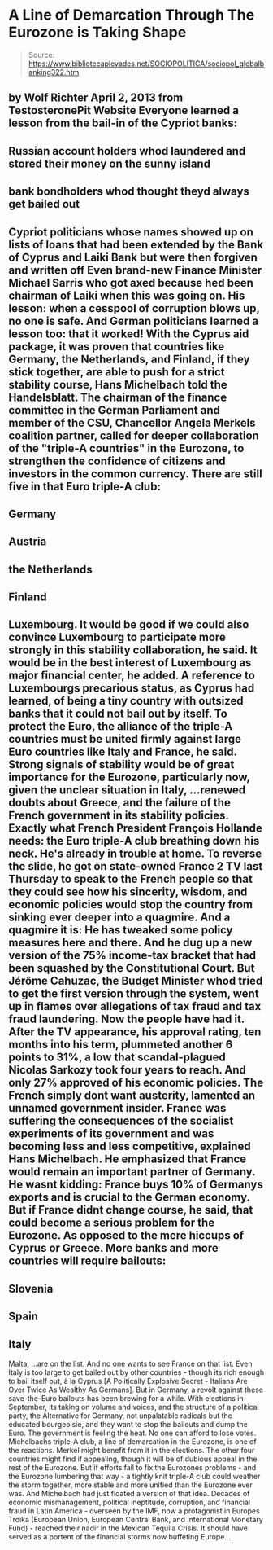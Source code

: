 # A Line of Demarcation Through The Eurozone is Taking Shape

> Source: https://www.bibliotecapleyades.net/SOCIOPOLITICA/sociopol_globalbanking322.htm

by Wolf Richter
April 2, 2013
from
TestosteronePit Website
Everyone learned a lesson from the bail-in of
the Cypriot banks:
-
Russian account holders whod laundered
and stored their money on the sunny island
-
bank bondholders whod thought theyd
always get bailed out
-
Cypriot politicians whose names showed
up on lists of loans that had been extended by the Bank of Cyprus
and Laiki Bank but were then forgiven and written off
Even brand-new Finance Minister Michael Sarris
who got axed because hed been
chairman of Laiki when this was going on.
His lesson:
when a cesspool of
corruption blows up, no one is safe.
And German politicians learned a lesson too:
that it worked!
With the Cyprus aid package, it was proven
that countries like Germany, the Netherlands, and Finland, if they stick
together, are able to push for a strict stability course, Hans
Michelbach told the
Handelsblatt.
The chairman of the finance committee in the
German Parliament and member of the CSU, Chancellor Angela Merkels
coalition partner, called for deeper collaboration of the "triple-A countries"
in the Eurozone,
to strengthen the confidence of citizens
and investors in the common currency.
There are still five in that Euro triple-A club:
-
Germany
-
Austria
-
the Netherlands
-
Finland
-
Luxembourg.
It would be good if we could also convince
Luxembourg to participate more strongly in this stability
collaboration, he said.
It would be in the best interest of Luxembourg
as major financial center, he added. A reference to Luxembourgs precarious
status, as Cyprus had learned, of being a tiny country with outsized banks
that it could not bail out by itself.
To protect the Euro, the alliance of the
triple-A countries must be united firmly against large Euro countries like
Italy and France, he said.
Strong signals of stability would be of great
importance for the Eurozone, particularly now, given the unclear
situation in Italy,
...renewed doubts about Greece, and the failure of the
French government in its stability policies.
Exactly what French President François Hollande
needs: the Euro triple-A club breathing down his neck. He's already in
trouble at home. To reverse the slide, he got on state-owned France 2 TV
last Thursday to speak to the French people so that they could see how his
sincerity, wisdom, and economic policies would stop the country from sinking
ever deeper into a quagmire.
And a quagmire it is:
He has tweaked some policy measures here and
there.
And he dug up a new version of the 75%
income-tax bracket that had been squashed by the Constitutional Court. But
Jérôme Cahuzac, the Budget Minister whod tried to get the first version
through the system,
went up in flames over allegations of tax fraud and tax fraud
laundering.
Now the people have had it. After the TV
appearance, his approval rating, ten months into his term,
plummeted another 6 points to 31%, a low that scandal-plagued Nicolas
Sarkozy took four years to reach.
And only 27% approved of his economic policies.
The French simply dont want austerity,
lamented an unnamed government insider.
France was suffering the consequences of the
socialist experiments of its government and was becoming less and less
competitive, explained Hans Michelbach.
He emphasized that France would remain an
important partner of Germany. He wasnt kidding: France buys 10% of
Germanys exports and is crucial to the German economy.
But if France didnt change course, he said,
that could become a serious problem for the Eurozone. As opposed to the mere hiccups of Cyprus or
Greece.
More banks and more countries will require bailouts:
-
Slovenia
-
Spain
-
Italy
-
Malta,
...are on the list.
And no one wants to see France on
that list. Even Italy is too large to get bailed out by other countries -
though its rich enough to bail itself out, à la Cyprus [A
Politically Explosive Secret - Italians Are Over Twice As Wealthy
As Germans].
But in Germany, a revolt against these save-the-Euro
bailouts has been brewing for a while.
With elections in September, its
taking on volume and voices, and the structure of a political party, the
Alternative for Germany, not unpalatable radicals but the educated
bourgeoisie, and they want to
stop the bailouts and dump the Euro.
The government is feeling the heat. No one can
afford to lose votes. Michelbachs triple-A club, a line of demarcation in
the Eurozone, is one of the reactions. Merkel might benefit from it in the
elections. The other four countries might find if appealing, though it will
be of dubious appeal in the rest of the Eurozone.
But if efforts fail to fix the Eurozones
problems - and the Eurozone lumbering that way - a tightly knit triple-A
club could weather the storm together, more stable and more unified than the
Eurozone ever was. And Michelbach had just floated a version of that idea.
Decades of economic mismanagement, political
ineptitude, corruption, and financial fraud in Latin America -
overseen by
the IMF, now a protagonist in Europes Troika (European Union,
European Central Bank, and International Monetary Fund) - reached their nadir in
the
Mexican Tequila Crisis.
It should have served as a portent of the
financial storms now buffeting Europe...
